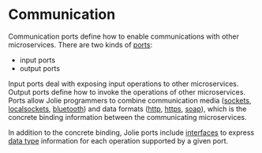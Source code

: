 # Communication

Communication ports define how to enable communications with other microservices. There are two kinds of [ports](../communication-ports/README.md):

* input ports
* output ports

Input ports deal with exposing input operations to other microservices. Output ports define how to invoke the operations of other microservices. Ports allow Jolie programmers to combine communication media \([sockets](../../locations/socket.md), [localsockets](../../locations/localsocket.md), [bluetooth](../../standard-library-api/bluetooth.md)\) and data formats \([http](../../protocols/http.md), [https](../../protocols/ssl/https.md), [soap](../../protocols/soap.md)\), which is the concrete binding information between the communicating microservices.

In addition to the concrete binding, Jolie ports include [interfaces](../interfaces/README.md) to express [data type](../interfaces/data_types.md) information for each operation supported by a given port.
